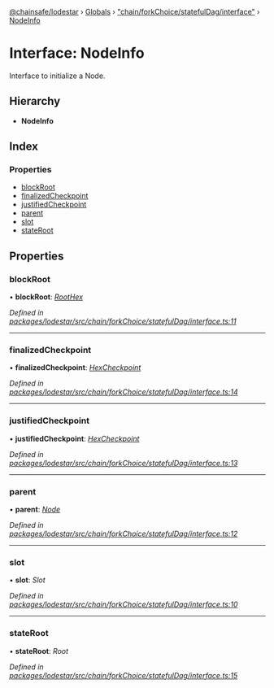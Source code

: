 [@chainsafe/lodestar](../README.md) › [Globals](../globals.md) › ["chain/forkChoice/statefulDag/interface"](../modules/_chain_forkchoice_statefuldag_interface_.md) › [NodeInfo](_chain_forkchoice_statefuldag_interface_.nodeinfo.md)

# Interface: NodeInfo

Interface to initialize a Node.

## Hierarchy

* **NodeInfo**

## Index

### Properties

* [blockRoot](_chain_forkchoice_statefuldag_interface_.nodeinfo.md#blockroot)
* [finalizedCheckpoint](_chain_forkchoice_statefuldag_interface_.nodeinfo.md#finalizedcheckpoint)
* [justifiedCheckpoint](_chain_forkchoice_statefuldag_interface_.nodeinfo.md#justifiedcheckpoint)
* [parent](_chain_forkchoice_statefuldag_interface_.nodeinfo.md#parent)
* [slot](_chain_forkchoice_statefuldag_interface_.nodeinfo.md#slot)
* [stateRoot](_chain_forkchoice_statefuldag_interface_.nodeinfo.md#stateroot)

## Properties

###  blockRoot

• **blockRoot**: *[RootHex](../modules/_chain_forkchoice_interface_.md#roothex)*

*Defined in [packages/lodestar/src/chain/forkChoice/statefulDag/interface.ts:11](https://github.com/ChainSafe/lodestar/blob/7e3e010f1/packages/lodestar/src/chain/forkChoice/statefulDag/interface.ts#L11)*

___

###  finalizedCheckpoint

• **finalizedCheckpoint**: *[HexCheckpoint](_chain_forkchoice_interface_.hexcheckpoint.md)*

*Defined in [packages/lodestar/src/chain/forkChoice/statefulDag/interface.ts:14](https://github.com/ChainSafe/lodestar/blob/7e3e010f1/packages/lodestar/src/chain/forkChoice/statefulDag/interface.ts#L14)*

___

###  justifiedCheckpoint

• **justifiedCheckpoint**: *[HexCheckpoint](_chain_forkchoice_interface_.hexcheckpoint.md)*

*Defined in [packages/lodestar/src/chain/forkChoice/statefulDag/interface.ts:13](https://github.com/ChainSafe/lodestar/blob/7e3e010f1/packages/lodestar/src/chain/forkChoice/statefulDag/interface.ts#L13)*

___

###  parent

• **parent**: *[Node](../classes/_chain_forkchoice_statefuldag_lmdghost_.node.md)*

*Defined in [packages/lodestar/src/chain/forkChoice/statefulDag/interface.ts:12](https://github.com/ChainSafe/lodestar/blob/7e3e010f1/packages/lodestar/src/chain/forkChoice/statefulDag/interface.ts#L12)*

___

###  slot

• **slot**: *Slot*

*Defined in [packages/lodestar/src/chain/forkChoice/statefulDag/interface.ts:10](https://github.com/ChainSafe/lodestar/blob/7e3e010f1/packages/lodestar/src/chain/forkChoice/statefulDag/interface.ts#L10)*

___

###  stateRoot

• **stateRoot**: *Root*

*Defined in [packages/lodestar/src/chain/forkChoice/statefulDag/interface.ts:15](https://github.com/ChainSafe/lodestar/blob/7e3e010f1/packages/lodestar/src/chain/forkChoice/statefulDag/interface.ts#L15)*
